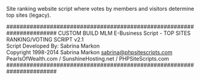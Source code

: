 Site ranking website script where votes by members and visitors determine top sites (legacy).

#######################################################################
CUSTOM BUILD MLM E-Business Script - TOP SITES RANKING/VOTING SCRIPT v2.1       		      
Script Developed By: Sabrina Markon 				      
Copyright 1998-2014 Sabrina Markon sabrina@phpsitescripts.com  
PearlsOfWealth.com / SunshineHosting.net / PHPSiteScripts.com
#######################################################################
